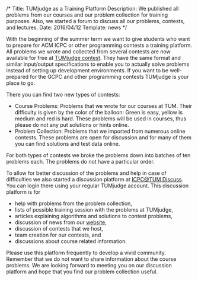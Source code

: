 /*
Title: TUMjudge as a Training Platform
Description: We published all problems from our courses and our problem collection for training purposes. Also, we started a forum to discuss all our problems, contests, and lectures.
Date: 2016/04/12
Template: news
*/

With the beginning of the summer term we want to give students who want to
prepare for ACM ICPC or other programming contests a training platform.  All
problems we wrote and collected from several contests are now available for
free at [TUMjudge contest](http://judge.in.tum.de/contest/).  They have the
same format and similar input/output specifications to enable you to
actually solve problems instead of setting up development environments.  If
you want to be well-prepared for the GCPC and other programming contests
TUMjudge is your place to go.

There you can find two new types of contests:

* Course Problems: Problems that we wrote for our courses at TUM. Their
difficulty is given by the color of the balloon: Green is easy, yellow is
medium and red is hard.  These problems will be used in courses, thus please
do not any put solutions or hints online.
* Problem Collection: Problems that we imported from numerous online
contests.  These problems are open for discussion and for many of them you
can find solutions and test data online.

For both types of contests we broke the problems down into batches of ten
problems each. The problems do not have a particular order.

To allow for better discussion of the problems and help in case of
difficulties we also started a discussion platform at [ICPC@TUM
Discuss](https://judge.in.tum.de/discuss/).  You can login there using your
regular TUMjudge account.  This discussion platform is for

* help with problems from the problem collection,
* lists of possible training session with the problems at TUMjudge,
* articles explaining algorithms and solutions to contest problems,
* discussion of news from our [website](https://icpc.tum.de),
* discussion of contests that we host,
* team creation for our contests, and 
* discussions about course related information.

Please use this platform frequently to develop a vivid community. Remember
that we do not want to share information about the course problems.  We are
looking forward to meeting you on our discussion platform and hope that you
find our problem collection useful.
